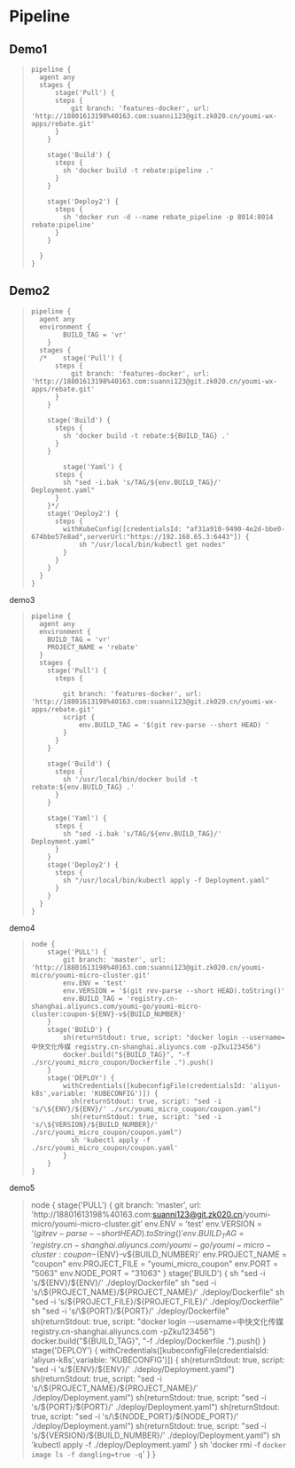 # Pipeline

## Demo1

> ```
> pipeline {
>   agent any
>   stages {
>       stage('Pull') {
>       steps {
>           git branch: 'features-docker', url: 'http://18801613198%40163.com:suanni123@git.zk020.cn/youmi-wx-apps/rebate.git'
>       }
>     }
>
>     stage('Build') {
>       steps {
>         sh 'docker build -t rebate:pipeline .'
>       }
>     }
>
>     stage('Deploy2') {
>       steps {
>         sh 'docker run -d --name rebate_pipeline -p 8014:8014 rebate:pipeline'
>       }
>     }
>
>   }
> }
> ```

## Demo2

> ```
> pipeline {
>   agent any
>   environment {
>         BUILD_TAG = 'vr'
>     }
>   stages {
>   /*    stage('Pull') {
>       steps {
>           git branch: 'features-docker', url: 'http://18801613198%40163.com:suanni123@git.zk020.cn/youmi-wx-apps/rebate.git'
>       }
>     }
>
>     stage('Build') {
>       steps {
>         sh 'docker build -t rebate:${BUILD_TAG} .'
>       }
>     }
>
>         stage('Yaml') {
>       steps {
>         sh "sed -i.bak 's/TAG/${env.BUILD_TAG}/' Deployment.yaml"
>       }
>     }*/
>     stage('Deploy2') {
>       steps {
>         withKubeConfig([credentialsId: "af31a910-9490-4e2d-bbe0-674bbe57e8ad",serverUrl:"https://192.168.65.3:6443"]) {
>             sh "/usr/local/bin/kubectl get nodes"
>         }
>       }
>     }
>   }
> }
> ```

demo3

> ```
> pipeline {
>   agent any
>   environment {
>     BUILD_TAG = 'vr'
>     PROJECT_NAME = 'rebate'
>   }
>   stages {
>     stage('Pull') {
>       steps {
>          
>         git branch: 'features-docker', url: 'http://18801613198%40163.com:suanni123@git.zk020.cn/youmi-wx-apps/rebate.git'
>         script {
>             env.BUILD_TAG = '$(git rev-parse --short HEAD) '
>         }
>       }
>     }
>
>     stage('Build') {
>       steps {
>         sh '/usr/local/bin/docker build -t rebate:${env.BUILD_TAG} .'
>       }
>     }
>
>     stage('Yaml') {
>       steps {
>         sh "sed -i.bak 's/TAG/${env.BUILD_TAG}/' Deployment.yaml"
>       }
>     }
>     stage('Deploy2') {
>       steps {
>         sh "/usr/local/bin/kubectl apply -f Deployment.yaml"
>       }
>     }
>   }
> }
> ```

demo4

> ```
> node {
>     stage('PULL') {
>         git branch: 'master', url: 'http://18801613198%40163.com:suanni123@git.zk020.cn/youmi-micro/youmi-micro-cluster.git'
>         env.ENV = 'test'
>         env.VERSION = '$(git rev-parse --short HEAD).toString()'
>         env.BUILD_TAG = 'registry.cn-shanghai.aliyuncs.com/youmi-go/youmi-micro-cluster:coupon-${ENV}-v${BUILD_NUMBER}'
>     }
>     stage('BUILD') {
>         sh(returnStdout: true, script: "docker login --username=中快文化传媒 registry.cn-shanghai.aliyuncs.com -pZku123456")
>         docker.build("${BUILD_TAG}", "-f ./src/youmi_micro_coupon/Dockerfile .").push()
>     }
>     stage('DEPLOY') {
>         withCredentials([kubeconfigFile(credentialsId: 'aliyun-k8s',variable: 'KUBECONFIG')]) {
>           sh(returnStdout: true, script: "sed -i 's/\${ENV}/${ENV}/' ./src/youmi_micro_coupon/coupon.yaml")
>           sh(returnStdout: true, script: "sed -i 's/\${VERSION}/${BUILD_NUMBER}/' ./src/youmi_micro_coupon/coupon.yaml")
>           sh 'kubectl apply -f  ./src/youmi_micro_coupon/coupon.yaml'
>         }
>     }
> }
> ```

demo5

> node {
>         stage('PULL') {
>             git branch: 'master', url: 'http://18801613198%40163.com:suanni123@git.zk020.cn/youmi-micro/youmi-micro-cluster.git'
>             env.ENV = 'test'
>             env.VERSION = '$(git rev-parse --short HEAD).toString()'
>             env.BUILD_TAG = 'registry.cn-shanghai.aliyuncs.com/youmi-go/youmi-micro-cluster:coupon-${ENV}-v${BUILD_NUMBER}'
>             env.PROJECT_NAME = "coupon"
>             env.PROJECT_FILE = "youmi_micro_coupon"
>             env.PORT = "5063"
>             env.NODE_PORT = "31063"
>         }
>         stage('BUILD') {
>             sh "sed -i 's/\${ENV}/${ENV}/' ./deploy/Dockerfile"
>             sh "sed -i 's/\${PROJECT_NAME}/${PROJECT_NAME}/' ./deploy/Dockerfile"
>             sh "sed -i 's/\${PROJECT_FILE}/${PROJECT_FILE}/' ./deploy/Dockerfile"
>             sh "sed -i 's/\${PORT}/${PORT}/' ./deploy/Dockerfile"
>             sh(returnStdout: true, script: "docker login --username=中快文化传媒 registry.cn-shanghai.aliyuncs.com -pZku123456")
>             docker.build("${BUILD_TAG}", "-f ./deploy/Dockerfile .").push()
>         }
>         stage('DEPLOY') {
>             withCredentials([kubeconfigFile(credentialsId: 'aliyun-k8s',variable: 'KUBECONFIG')]) {
>               sh(returnStdout: true, script: "sed -i 's/\${ENV}/${ENV}/' ./deploy/Deployment.yaml")
>               sh(returnStdout: true, script: "sed -i 's/\${PROJECT_NAME}/${PROJECT_NAME}/' ./deploy/Deployment.yaml")
>               sh(returnStdout: true, script: "sed -i 's/\${PORT}/${PORT}/' ./deploy/Deployment.yaml")
>               sh(returnStdout: true, script: "sed -i 's/\${NODE_PORT}/${NODE_PORT}/' ./deploy/Deployment.yaml")
>               sh(returnStdout: true, script: "sed -i 's/\${VERSION}/${BUILD_NUMBER}/' ./deploy/Deployment.yaml")
>               sh 'kubectl apply -f  ./deploy/Deployment.yaml'
>             }
>             sh 'docker rmi -f `docker image ls -f dangling=true -q`'
>         }
>     }



